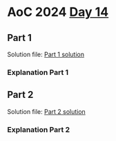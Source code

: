 # AoC 2024 [Day 14](https://adventofcode.com/2024/day/14)

## Part 1

Solution file: [Part 1 solution](day14_p1.py)

### Explanation Part 1

## Part 2

Solution file: [Part 2 solution](day14_p2.py)

### Explanation Part 2
